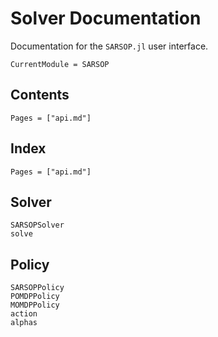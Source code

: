 # Solver Documentation

Documentation for the `SARSOP.jl` user interface.

```@meta
CurrentModule = SARSOP
```

## Contents

```@contents
Pages = ["api.md"]
```

## Index

```@index
Pages = ["api.md"]
```

## Solver

```@docs
SARSOPSolver
solve
```

## Policy

```@docs
SARSOPPolicy
POMDPPolicy
MOMDPPolicy
action
alphas
```

